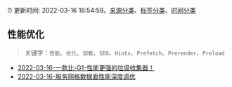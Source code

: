 :alarm_clock: 更新时间: 2022-03-16 16:54:59。[来源分类](../README.md)、[标签分类](../TAGS.md)、[时间分类](../TIMELINE.md)

## 性能优化


> 关键字：`性能`、`优化`、`加载`、`SEO`、`Hints`、`Prefetch`、`Prerender`、`Preload`



- [2022-03-16-一款比-G1-性能更强的垃圾收集器！](https://toutiao.io/k/spcxn2u) 
- [2022-03-16-服务网格数据面性能深度调优](https://toutiao.io/k/grtsmuo) 